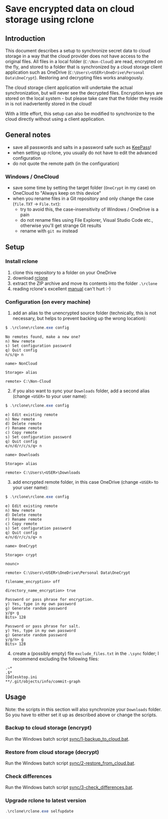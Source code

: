 # Save encrypted data on cloud storage using rclone

## Introduction

This document describes a setup to synchronize secret data to cloud storage in a way that the cloud provider does not have access to the original files. All files in a local folder (`C:\Non-Cloud`) are read, encrypted on the fly, and stored to a folder that is synchronized by a cloud storage client application such as OneDrive (`C:\Users\<USER>\OneDrive\Personal Data\OneCrypt`). Restoring and decrypting files works analogously.

The cloud storage client application will undertake the actual synchronization, but will never see the decrypted files. Encryption keys are stored on the local system - but please take care that the folder they reside in is not inadvertently stored in the cloud!

With a little effort, this setup can also be modified to synchronize to the cloud directly without using a client application.

## General notes

- save all passwords and salts in a password safe such as [KeePass](https://keepass.info/)!
- when setting up rclone, you usually do not have to edit the advanced configuration
- do not quote the remote path (in the configuration)

### Windows / OneCloud

- save some time by setting the target folder (`OneCrypt` in my case) on OneCloud to "Always keep on this device"
- when you rename files in a Git repository and only change the case (`file.TXT` → `File.txt`):
  - try to avoid this, the case-insensitivity of Windows / OneDrive is a pain
  - do not rename files using File Explorer, Visual Studio Code etc., otherwise you'll get strange Git results
  - rename with `git mv` instead

## Setup

### Install rclone

1. clone this repository to a folder on your OneDrive
2. download [rclone](https://rclone.org/downloads/)
3. extract the ZIP archive and move its contents into the folder `.\rclone`
4. reading rclone's excellent [manual](https://rclone.org/docs/) can't hurt :-)

### Configuration (on every machine)

1. add an alias to the unencrypted source folder (technically, this is not necessary, but helps to prevent backing up the wrong location):

```ps1
$ .\rclone\rclone.exe config
```

```plain
No remotes found, make a new one?
n) New remote
s) Set configuration password
q) Quit config
n/s/q> n

name> NonCloud

Storage> alias

remote> C:\Non-Cloud
```

2. if you also want to sync your `Downloads` folder, add a second alias (change `<USER>` to your user name):

```ps1
$ .\rclone\rclone.exe config
```

```plain
e) Edit existing remote
n) New remote
d) Delete remote
r) Rename remote
c) Copy remote
s) Set configuration password
q) Quit config
e/n/d/r/c/s/q> n

name> Downloads

Storage> alias

remote> C:\Users\<USER>\Downloads
```

3. add encrypted remote folder, in this case OneDrive (change `<USER>` to your user name):

```ps1
$ .\rclone\rclone.exe config
```

```plain
e) Edit existing remote
n) New remote
d) Delete remote
r) Rename remote
c) Copy remote
s) Set configuration password
q) Quit config
e/n/d/r/c/s/q> n

name> OneCrypt

Storage> crypt

nounc>

remote> C:\Users\<USER>\OneDrive\Personal Data\OneCrypt

filename_encryption> off

directory_name_encryption> true

Password or pass phrase for encryption.
y) Yes, type in my own password
g) Generate random password
y/g> g
Bits> 128

Password or pass phrase for salt.
y) Yes, type in my own password
g) Generate random password
y/g/n> g
Bits> 128
```

4. create a (possibly empty) file `exclude_files.txt` in the `.\sync` folder; I recommend excluding the following files:

```plain
.~*
.$*
[Dd]esktop.ini
**/.git/objects/info/commit-graph
```

## Usage

Note: the scripts in this section will also synchronize your `Downloads` folder. So you have to either set it up as described above or change the scripts.

### Backup to cloud storage (encrypt)

Run the Windows batch script [sync/1-backup_to_cloud.bat](sync/1-backup_to_cloud.bat).

### Restore from cloud storage (decrypt)

Run the Windows batch script [sync/2-restore_from_cloud.bat](sync/2-restore_from_cloud.bat).

### Check differences

Run the Windows batch script [sync/3-check_differences.bat](sync/3-check_differences.bat).

### Upgrade rclone to latest version

```ps1
.\rclone\rclone.exe selfupdate
```
